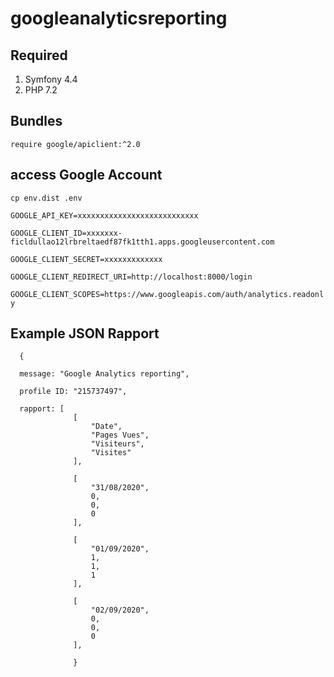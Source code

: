 # googleanalyticsreporting

## Required

1. Symfony 4.4
1. PHP 7.2

## Bundles

`require google/apiclient:^2.0`

## access Google Account

`cp env.dist .env`

`GOOGLE_API_KEY=xxxxxxxxxxxxxxxxxxxxxxxxxxx`

`GOOGLE_CLIENT_ID=xxxxxxx-ficldullao12lrbreltaedf87fk1tth1.apps.googleusercontent.com`

`GOOGLE_CLIENT_SECRET=xxxxxxxxxxxxx`

`GOOGLE_CLIENT_REDIRECT_URI=http://localhost:8000/login`

`GOOGLE_CLIENT_SCOPES=https://www.googleapis.com/auth/analytics.readonly`

## Example JSON Rapport 


    
      {
      
      message: "Google Analytics reporting",
      
      profile ID: "215737497",
      
      rapport: [
                  [
                      "Date",
                      "Pages Vues",
                      "Visiteurs",
                      "Visites"
                  ],
                  
                  [
                      "31/08/2020",
                      0,
                      0,
                      0
                  ],
                  
                  [
                      "01/09/2020",
                      1,
                      1,
                      1
                  ],
                  
                  [
                      "02/09/2020",
                      0,
                      0,
                      0
                  ],
                  
                  }
      
  